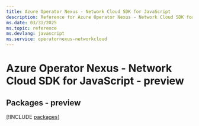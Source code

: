 ```yaml
---
title: Azure Operator Nexus - Network Cloud SDK for JavaScript
description: Reference for Azure Operator Nexus - Network Cloud SDK for JavaScript
ms.date: 03/31/2025
ms.topic: reference
ms.devlang: javascript
ms.service: operatornexus-networkcloud
---
```

# Azure Operator Nexus - Network Cloud SDK for JavaScript - preview
## Packages - preview
[!INCLUDE [packages](operator-nexus---network-cloud-index.md)]